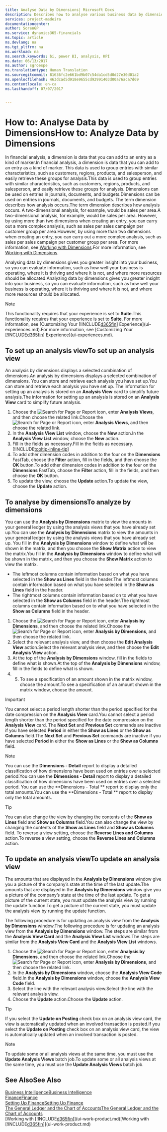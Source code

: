 ```yaml
---
title: Analyse Data by Dimensions| Microsoft Docs
description: Describes how to analyse various business data by dimensions.
services: project-madeira
documentationcenter: 
author: SorenGP
ms.service: dynamics365-financials
ms.topic: article
ms.devlang: na
ms.tgt_pltfrm: na
ms.workload: na
ms.search.keywords: bi, power BI, analysis, KPI
ms.date: 06/13/2017
ms.author: sgroespe
ms.translationtype: Human Translation
ms.sourcegitcommit: 81636fc2e661bd9b07c54da1cd5d0d27e30d01a2
ms.openlocfilehash: 463dcad5d918e9655cd92991403d00a76aca7d69
ms.contentlocale: en-ca
ms.lasthandoff: 07/07/2017


---
```

#  <a name="how-to-analyze-data-by-dimensions"></a><span data-ttu-id="67db8-103">How to: Analyse Data by Dimensions</span><span class="sxs-lookup"><span data-stu-id="67db8-103">How to: Analyze Data by Dimensions</span></span>
<span data-ttu-id="67db8-104">In financial analysis, a dimension is data that you can add to an entry as a kind of marker.</span><span class="sxs-lookup"><span data-stu-id="67db8-104">In financial analysis, a dimension is data that you can add to an entry as a kind of marker.</span></span> <span data-ttu-id="67db8-105">This data is used to group entries with similar characteristics, such as customers, regions, products, and salesperson, and easily retrieve these groups for analysis.</span><span class="sxs-lookup"><span data-stu-id="67db8-105">This data is used to group entries with similar characteristics, such as customers, regions, products, and salesperson, and easily retrieve these groups for analysis.</span></span> <span data-ttu-id="67db8-106">Dimensions can be used on entries in journals, documents, and budgets.</span><span class="sxs-lookup"><span data-stu-id="67db8-106">Dimensions can be used on entries in journals, documents, and budgets.</span></span> <span data-ttu-id="67db8-107">The term dimension describes how analysis occurs.</span><span class="sxs-lookup"><span data-stu-id="67db8-107">The term dimension describes how analysis occurs.</span></span> <span data-ttu-id="67db8-108">A two-dimensional analysis, for example, would be sales per area.</span><span class="sxs-lookup"><span data-stu-id="67db8-108">A two-dimensional analysis, for example, would be sales per area.</span></span> <span data-ttu-id="67db8-109">However, by using more than two dimensions when creating an entry, you can carry out a more complex analysis, such as sales per sales campaign per customer group per area.</span><span class="sxs-lookup"><span data-stu-id="67db8-109">However, by using more than two dimensions when creating an entry, you can carry out a more complex analysis, such as sales per sales campaign per customer group per area.</span></span> <span data-ttu-id="67db8-110">For more information, see [Working with Dimensions](finance-dimensions.md).</span><span class="sxs-lookup"><span data-stu-id="67db8-110">For more information, see [Working with Dimensions](finance-dimensions.md).</span></span>

<span data-ttu-id="67db8-111">Analysing data by dimensions gives you greater insight into your business, so you can evaluate information, such as how well your business is operating, where it is thriving and where it is not, and where more resources should be allocated.</span><span class="sxs-lookup"><span data-stu-id="67db8-111">Analyzing data by dimensions gives you greater insight into your business, so you can evaluate information, such as how well your business is operating, where it is thriving and where it is not, and where more resources should be allocated.</span></span>

> [!NOTE]  
>   <span data-ttu-id="67db8-112">This functionality requires that your experience is set to **Suite**.</span><span class="sxs-lookup"><span data-stu-id="67db8-112">This functionality requires that your experience is set to **Suite**.</span></span> <span data-ttu-id="67db8-113">For more information, see [Customizing Your [!INCLUDE[d365fin](includes/d365fin_md.md)] Experience](ui-experiences.md).</span><span class="sxs-lookup"><span data-stu-id="67db8-113">For more information, see [Customizing Your [!INCLUDE[d365fin](includes/d365fin_md.md)] Experience](ui-experiences.md).</span></span>

## <a name="to-set-up-an-analysis-view"></a><span data-ttu-id="67db8-114">To set up an analysis view</span><span class="sxs-lookup"><span data-stu-id="67db8-114">To set up an analysis view</span></span>  
<span data-ttu-id="67db8-115">An analysis by dimensions displays a selected combination of dimensions.</span><span class="sxs-lookup"><span data-stu-id="67db8-115">An analysis by dimensions displays a selected combination of dimensions.</span></span> <span data-ttu-id="67db8-116">You can store and retrieve each analysis you have set up.</span><span class="sxs-lookup"><span data-stu-id="67db8-116">You can store and retrieve each analysis you have set up.</span></span> <span data-ttu-id="67db8-117">The information for setting up an analysis is stored on an **Analysis View** card to simplify future analysis.</span><span class="sxs-lookup"><span data-stu-id="67db8-117">The information for setting up an analysis is stored on an **Analysis View** card to simplify future analysis.</span></span>  

1. <span data-ttu-id="67db8-118">Choose the ![Search for Page or Report](media/ui-search/search_small.png "Search for Page or Report icon") icon, enter **Analysis Views**, and then choose the related link.</span><span class="sxs-lookup"><span data-stu-id="67db8-118">Choose the ![Search for Page or Report](media/ui-search/search_small.png "Search for Page or Report icon") icon, enter **Analysis Views**, and then choose the related link.</span></span>  
2. <span data-ttu-id="67db8-119">In the **Analysis View List** window, choose the **New** action.</span><span class="sxs-lookup"><span data-stu-id="67db8-119">In the **Analysis View List** window, choose the **New** action.</span></span>
3. <span data-ttu-id="67db8-120">Fill in the fields as necessary.</span><span class="sxs-lookup"><span data-stu-id="67db8-120">Fill in the fields as necessary.</span></span> [!INCLUDE[tooltip-inline-tip](includes/tooltip-inline-tip_md.md)]
4. <span data-ttu-id="67db8-121">To add other dimension codes in addition to the four on the **Dimensions** FastTab, choose the **Filter** action, fill in the fields, and then choose the **OK** button.</span><span class="sxs-lookup"><span data-stu-id="67db8-121">To add other dimension codes in addition to the four on the **Dimensions** FastTab, choose the **Filter** action, fill in the fields, and then choose the **OK** button.</span></span>  
5. <span data-ttu-id="67db8-122">To update the view, choose the **Update** action.</span><span class="sxs-lookup"><span data-stu-id="67db8-122">To update the view, choose the **Update** action.</span></span>

## <a name="to-analyze-by-dimensions"></a><span data-ttu-id="67db8-123">To analyse by dimensions</span><span class="sxs-lookup"><span data-stu-id="67db8-123">To analyze by dimensions</span></span>
<span data-ttu-id="67db8-124">You can use the **Analysis by Dimensions** matrix to view the amounts in your general ledger by using the analysis views that you have already set up.</span><span class="sxs-lookup"><span data-stu-id="67db8-124">You can use the **Analysis by Dimensions** matrix to view the amounts in your general ledger by using the analysis views that you have already set up.</span></span> <span data-ttu-id="67db8-125">You fill in the **Analysis by Dimensions** window to define what will be shown in the matrix, and then you choose the **Show Matrix** action to view the matrix.</span><span class="sxs-lookup"><span data-stu-id="67db8-125">You fill in the **Analysis by Dimensions** window to define what will be shown in the matrix, and then you choose the **Show Matrix** action to view the matrix.</span></span>  

- <span data-ttu-id="67db8-126">The leftmost columns contain information based on what you have selected in the **Show as Lines** field in the header.</span><span class="sxs-lookup"><span data-stu-id="67db8-126">The leftmost columns contain information based on what you have selected in the **Show as Lines** field in the header.</span></span>  
- <span data-ttu-id="67db8-127">The rightmost columns contain information based on to what you have selected in the **Show as Columns** field in the header.</span><span class="sxs-lookup"><span data-stu-id="67db8-127">The rightmost columns contain information based on to what you have selected in the **Show as Columns** field in the header.</span></span>  

1. <span data-ttu-id="67db8-128">Choose the ![Search for Page or Report](media/ui-search/search_small.png "Search for Page or Report icon") icon, enter **Analysis by Dimensions**, and then choose the related link.</span><span class="sxs-lookup"><span data-stu-id="67db8-128">Choose the ![Search for Page or Report](media/ui-search/search_small.png "Search for Page or Report icon") icon, enter **Analysis by Dimensions**, and then choose the related link.</span></span>  
2. <span data-ttu-id="67db8-129">Select the relevant analysis view,  and then choose the **Edit Analysis View** action.</span><span class="sxs-lookup"><span data-stu-id="67db8-129">Select the relevant analysis view,  and then choose the **Edit Analysis View** action.</span></span>
3. <span data-ttu-id="67db8-130">At the top of the **Analysis by Dimensions** window, fill in the fields to define what is shown.</span><span class="sxs-lookup"><span data-stu-id="67db8-130">At the top of the **Analysis by Dimensions** window, fill in the fields to define what is shown.</span></span>
4. 5. <span data-ttu-id="67db8-131">To see a specification of an amount shown in the matrix window, choose the amount.</span><span class="sxs-lookup"><span data-stu-id="67db8-131">To see a specification of an amount shown in the matrix window, choose the amount.</span></span>  

> [!IMPORTANT]  
>   <span data-ttu-id="67db8-132">You cannot select a period length shorter than the period specified for the date compression on the **Analysis View** card.</span><span class="sxs-lookup"><span data-stu-id="67db8-132">You cannot select a period length shorter than the period specified for the date compression on the **Analysis View** card.</span></span> <span data-ttu-id="67db8-133">The **Next Set** and **Previous Set** commands are inactive if you have selected **Period** in either the **Show as Lines** or the **Show as Columns** field.</span><span class="sxs-lookup"><span data-stu-id="67db8-133">The **Next Set** and **Previous Set** commands are inactive if you have selected **Period** in either the **Show as Lines** or the **Show as Columns** field.</span></span>  

> [!NOTE]  
>   <span data-ttu-id="67db8-134">You can use the **Dimensions - Detail** report to display a detailed classification of how dimensions have been used on entries over a selected period.</span><span class="sxs-lookup"><span data-stu-id="67db8-134">You can use the **Dimensions - Detail** report to display a detailed classification of how dimensions have been used on entries over a selected period.</span></span> <span data-ttu-id="67db8-135">You can use the **Dimensions - Total ** report to display only the total amounts.</span><span class="sxs-lookup"><span data-stu-id="67db8-135">You can use the **Dimensions - Total ** report to display only the total amounts.</span></span>  

> [!TIP]  
>   <span data-ttu-id="67db8-136">You can also change the view by changing the contents of the **Show as Lines** field and **Show as Columns** field.</span><span class="sxs-lookup"><span data-stu-id="67db8-136">You can also change the view by changing the contents of the **Show as Lines** field and **Show as Columns** field.</span></span> <span data-ttu-id="67db8-137">To reverse a view setting, choose the **Reverse Lines and Columns** action.</span><span class="sxs-lookup"><span data-stu-id="67db8-137">To reverse a view setting, choose the **Reverse Lines and Columns** action.</span></span>

## <a name="to-update-an-analysis-view"></a><span data-ttu-id="67db8-138">To update an analysis view</span><span class="sxs-lookup"><span data-stu-id="67db8-138">To update an analysis view</span></span>  
<span data-ttu-id="67db8-139">The amounts that are displayed in the **Analysis by Dimensions** window give you a picture of the company’s state at the time of the last update.</span><span class="sxs-lookup"><span data-stu-id="67db8-139">The amounts that are displayed in the **Analysis by Dimensions** window give you a picture of the company’s state at the time of the last update.</span></span> <span data-ttu-id="67db8-140">To get a picture of the current state, you must update the analysis view by running the update function.</span><span class="sxs-lookup"><span data-stu-id="67db8-140">To get a picture of the current state, you must update the analysis view by running the update function.</span></span>

<span data-ttu-id="67db8-141">The following procedure is for updating an analysis view from the **Analysis by Dimensions** window.</span><span class="sxs-lookup"><span data-stu-id="67db8-141">The following procedure is for updating an analysis view from the **Analysis by Dimensions** window.</span></span> <span data-ttu-id="67db8-142">The steps are similar from the **Analysis View Card** and the **Analysis View List** windows.</span><span class="sxs-lookup"><span data-stu-id="67db8-142">The steps are similar from the **Analysis View Card** and the **Analysis View List** windows.</span></span>  

1. <span data-ttu-id="67db8-143">Choose the ![Search for Page or Report](media/ui-search/search_small.png "Search for Page or Report icon") icon, enter **Analysis by Dimensions**, and then choose the related link.</span><span class="sxs-lookup"><span data-stu-id="67db8-143">Choose the ![Search for Page or Report](media/ui-search/search_small.png "Search for Page or Report icon") icon, enter **Analysis by Dimensions**, and then choose the related link.</span></span>  
2. <span data-ttu-id="67db8-144">In the **Analysis by Dimensions** window, choose the **Analysis View Code** field.</span><span class="sxs-lookup"><span data-stu-id="67db8-144">In the **Analysis by Dimensions** window, choose the **Analysis View Code** field.</span></span>  
3. <span data-ttu-id="67db8-145">Select the line with the relevant analysis view.</span><span class="sxs-lookup"><span data-stu-id="67db8-145">Select the line with the relevant analysis view.</span></span>  
4. <span data-ttu-id="67db8-146">Choose the **Update** action.</span><span class="sxs-lookup"><span data-stu-id="67db8-146">Choose the **Update** action.</span></span>  

> [!TIP]  
>   <span data-ttu-id="67db8-147">If you select the **Update on Posting** check box on an analysis view card, the view is automatically updated when an involved transaction is posted.</span><span class="sxs-lookup"><span data-stu-id="67db8-147">If you select the **Update on Posting** check box on an analysis view card, the view is automatically updated when an involved transaction is posted.</span></span>

> [!NOTE]  
>   <span data-ttu-id="67db8-148">To update some or all analysis views at the same time, you must use the **Update Analysis Views** batch job.</span><span class="sxs-lookup"><span data-stu-id="67db8-148">To update some or all analysis views at the same time, you must use the **Update Analysis Views** batch job.</span></span>  

## <a name="see-also"></a><span data-ttu-id="67db8-149">See Also</span><span class="sxs-lookup"><span data-stu-id="67db8-149">See Also</span></span>
[<span data-ttu-id="67db8-150">Business Intelligence</span><span class="sxs-lookup"><span data-stu-id="67db8-150">Business Intelligence</span></span>](bi.md)  
[<span data-ttu-id="67db8-151">Finance</span><span class="sxs-lookup"><span data-stu-id="67db8-151">Finance</span></span>](finance.md)  
[<span data-ttu-id="67db8-152">Setting Up Finance</span><span class="sxs-lookup"><span data-stu-id="67db8-152">Setting Up Finance</span></span>](finance-setup-finance.md)  
[<span data-ttu-id="67db8-153">The General Ledger and the Chart of Accounts</span><span class="sxs-lookup"><span data-stu-id="67db8-153">The General Ledger and the Chart of Accounts</span></span>](finance-general-ledger.md)  
<span data-ttu-id="67db8-154">[Working with [!INCLUDE[d365fin](includes/d365fin_md.md)]](ui-work-product.md)</span><span class="sxs-lookup"><span data-stu-id="67db8-154">[Working with [!INCLUDE[d365fin](includes/d365fin_md.md)]](ui-work-product.md)</span></span>  

